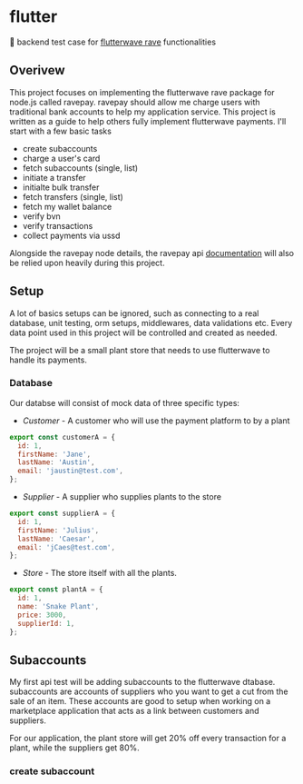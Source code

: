 # flutter
:dizzy: backend test case for [flutterwave rave](https://github.com/Flutterwave/ravepay-nodejs) functionalities

## Overivew
This project focuses on implementing the flutterwave rave package for node.js called ravepay. ravepay should allow me charge users with traditional bank accounts to help my application service. This project is written as a guide to help others fully implement flutterwave payments. I'll start with a few basic tasks

- create subaccounts
- charge a user's card
- fetch subaccounts (single, list)
- initiate a transfer
- initialte bulk transfer
- fetch transfers (single, list)
- fetch my wallet balance
- verify bvn
- verify transactions
- collect payments via ussd

Alongside the ravepay node details, the ravepay api [documentation](https://developer.flutterwave.com/v2.0/reference#) will also be relied upon heavily during this project.

## Setup
A lot of basics setups can be ignored, such as connecting to a real database, unit testing, orm setups, middlewares, data validations etc. Every data point used in this project will be controlled and created as needed.

The project will be a small plant store that needs to use flutterwave to handle its payments.

### Database
Our databse will consist of mock data of three specific types:
- *Customer* - A customer who will use the payment platform to by a plant
```javascript
export const customerA = {
  id: 1,
  firstName: 'Jane',
  lastName: 'Austin',
  email: 'jaustin@test.com',
};
```
- *Supplier* - A supplier who supplies plants to the store
```javascript
export const supplierA = {
  id: 1,
  firstName: 'Julius',
  lastName: 'Caesar',
  email: 'jCaes@test.com',
};
```
- *Store* - The store itself with all the plants.
```javascript
export const plantA = {
  id: 1,
  name: 'Snake Plant',
  price: 3000,
  supplierId: 1,
};
```

## Subaccounts
My first api test will be adding subaccounts to the flutterwave dtabase. subaccounts are accounts of suppliers who you want to get a cut from the sale of an item. These accounts are good to setup when working on a marketplace application that acts as a link between customers and suppliers.

For our application, the plant store will get 20% off  every transaction for a plant, while the suppliers get 80%.

### create subaccount
